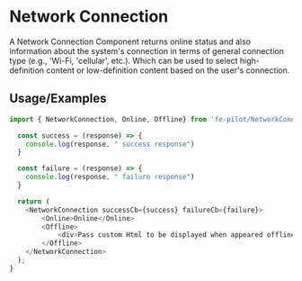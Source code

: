 
# Network Connection

A Network Connection Component returns online status and also information about the system's connection in terms of general connection type (e.g., 'Wi-Fi, 'cellular', etc.). Which can be used to select high-definition content or low-definition content based on the user's connection.


## Usage/Examples

```javascript
import { NetworkConnection, Online, Offline} from 'fe-pilot/NetworkConnection';

  const success = (response) => {
    console.log(response, " success response")
  }

  const failure = (response) => {
    console.log(response, " failure response")
  }

  return (
    <NetworkConnection successCb={success} failureCb={failure}>
        <Online>Online</Online>
        <Offline>
            <div>Pass custom Html to be displayed when appeared offline</div>
        </Offline>
    </NetworkConnection>
  );
}
```

